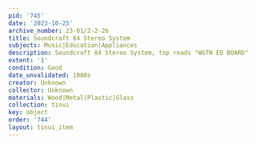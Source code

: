 ```yaml
---
pid: '745'
date: '2023-10-25'
archive_number: 23-01/2-2-26
title: Soundcraft 84 Stereo System
subjects: Music|Education|Appliances
description: Soundcraft 84 Stereo System, top reads "WGTN ED BOARD"
extent: '1'
condition: Good
date_unvalidated: 1980s
creator: Unknown
collector: Unknown
materials: Wood|Metal|Plastic|Glass
collection: tinui
key: object
order: '744'
layout: tinui_item
---
```

